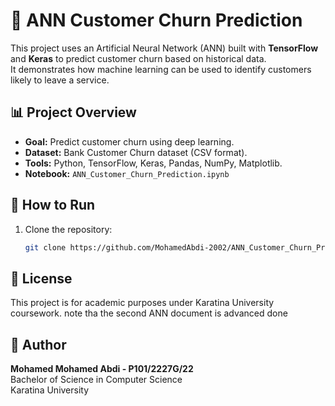 # 🧠 ANN Customer Churn Prediction

This project uses an Artificial Neural Network (ANN) built with **TensorFlow** and **Keras** to predict customer churn based on historical data.  
It demonstrates how machine learning can be used to identify customers likely to leave a service.

## 📊 Project Overview
- **Goal:** Predict customer churn using deep learning.
- **Dataset:** Bank Customer Churn dataset (CSV format).
- **Tools:** Python, TensorFlow, Keras, Pandas, NumPy, Matplotlib.
- **Notebook:** `ANN_Customer_Churn_Prediction.ipynb`

## 🚀 How to Run
1. Clone the repository:
   ```bash
   git clone https://github.com/MohamedAbdi-2002/ANN_Customer_Churn_Prediction

## 🧾 License
This project is for academic purposes under Karatina University coursework.
note tha the second ANN document is advanced done


## 👤 Author
**Mohamed Mohamed Abdi - P101/2227G/22**  
Bachelor of Science in Computer Science  
Karatina University  

